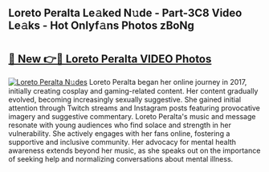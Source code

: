 ## Loreto Peralta Le𝚊ked N𝚞de - Part-3C8 Video Le𝚊ks - Hot Onlyf𝚊ns Photos zBoNg

# <h2><a href="http://ac13376.deff.icu/?id=Loreto+Peralta">🔗 New 👉🔴 Loreto Peralta VIDEO Photos</a></h2>

[![Loreto Peralta N𝚞des](https://i.imgur.com/rIISA9y.gif)](http://ac13376.deff.icu/?id=Loreto+Peralta)
Loreto Peralta began her online journey in 2017, initially creating cosplay and gaming-related content. Her content gradually evolved, becoming increasingly sexually suggestive. She gained initial attention through Twitch streams and Instagram posts featuring provocative imagery and suggestive commentary. Loreto Peralta's music and message resonate with young audiences who find solace and strength in her vulnerability. She actively engages with her fans online, fostering a supportive and inclusive community. Her advocacy for mental health awareness extends beyond her music, as she speaks out on the importance of seeking help and normalizing conversations about mental illness.
